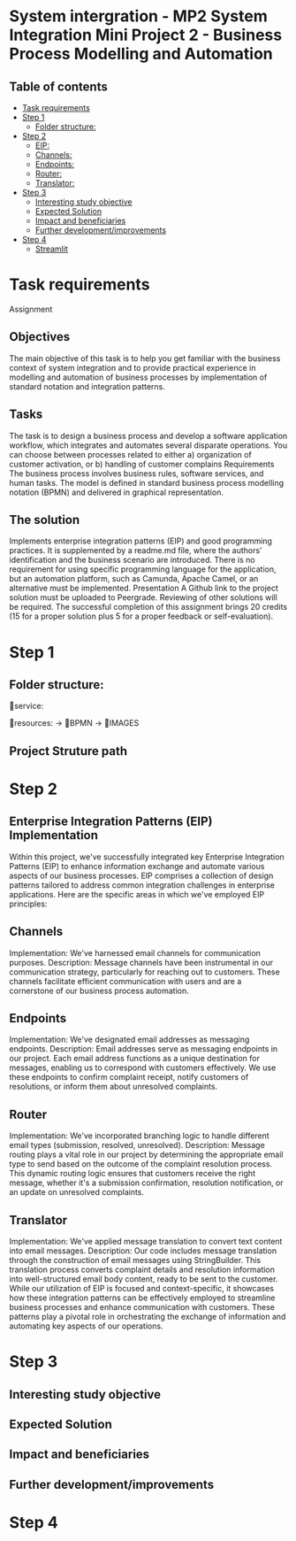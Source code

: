 # System intergration - MP2 System Integration Mini Project 2 - Business Process Modelling and Automation
## Table of contents
- [Task requirements](#task-requirements)
- [Step 1](#step-1)
  - [Folder structure:](#folder-structure)
- [Step 2](#step-2)
  - [EIP:](#EIP)
  - [Channels:](#Channels)
  - [Endpoints:](#Endpoints)
  - [Router:](#Router)
  - [Translator:](#Translator)
- [Step 3](#step-3)
  - [Interesting study objective](#interesting-study-objective)
  - [Expected Solution](#expected-solution)
  - [Impact and beneficiaries](#impact-and-beneficiaries)
  - [Further development/improvements](#further-developmentimprovements)
- [Step 4](#step-4)
  - [Streamlit](#streamlit)
# Task requirements
Assignment
## Objectives
The main objective of this task is to help you get familiar with the business context of system integration and to provide practical experience in modelling and automation of business processes by implementation of standard notation and integration patterns.
## Tasks
The task is to design a business process and develop a software application workflow, which integrates and automates several disparate operations.
You can choose between processes related to either a) organization of customer activation, or
b) handling of customer complains
Requirements
The business process involves business rules, software services, and human tasks.
The model is defined in standard business process modelling notation (BPMN) and delivered in graphical
representation.
## The solution
Implements enterprise integration patterns (EIP) and good programming practices.
It is supplemented by a readme.md file, where the authors’ identification and the business scenario are introduced.
There is no requirement for using specific programming language for the application, but an automation platform, such as Camunda, Apache Camel, or an alternative must be implemented.
Presentation
A Github link to the project solution must be uploaded to Peergrade. Reviewing of other solutions will be required.
The successful completion of this assignment brings 20 credits (15 for a proper solution plus 5 for a proper feedback or self-evaluation).

# Step 1
## Folder structure:

📁service: 

📁resources: -> 📁BPMN -> 📁IMAGES

## Project Struture path

# Step 2

## Enterprise Integration Patterns (EIP) Implementation

Within this project, we've successfully integrated key Enterprise Integration Patterns (EIP) to enhance information exchange and automate various aspects of our business processes. EIP comprises a collection of design patterns tailored to address common integration challenges in enterprise applications. Here are the specific areas in which we've employed EIP principles:

## Channels

Implementation: We've harnessed email channels for communication purposes.
Description: Message channels have been instrumental in our communication strategy, particularly for reaching out to customers. These channels facilitate efficient communication with users and are a cornerstone of our business process automation.

## Endpoints

Implementation: We've designated email addresses as messaging endpoints.
Description: Email addresses serve as messaging endpoints in our project. Each email address functions as a unique destination for messages, enabling us to correspond with customers effectively. We use these endpoints to confirm complaint receipt, notify customers of resolutions, or inform them about unresolved complaints.

## Router

Implementation: We've incorporated branching logic to handle different email types (submission, resolved, unresolved).
Description: Message routing plays a vital role in our project by determining the appropriate email type to send based on the outcome of the complaint resolution process. This dynamic routing logic ensures that customers receive the right message, whether it's a submission confirmation, resolution notification, or an update on unresolved complaints.

## Translator

Implementation: We've applied message translation to convert text content into email messages.
Description: Our code includes message translation through the construction of email messages using StringBuilder. This translation process converts complaint details and resolution information into well-structured email body content, ready to be sent to the customer.
While our utilization of EIP is focused and context-specific, it showcases how these integration patterns can be effectively employed to streamline business processes and enhance communication with customers. These patterns play a pivotal role in orchestrating the exchange of information and automating key aspects of our operations.


# Step 3

## Interesting study objective

## Expected Solution

## Impact and beneficiaries

## Further development/improvements 


# Step 4
## 
